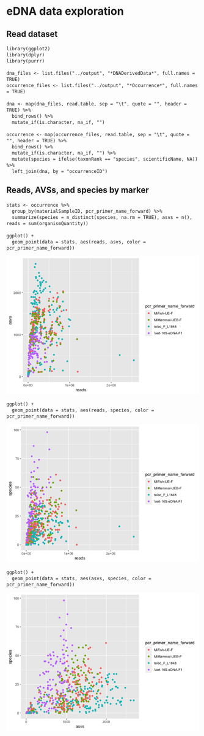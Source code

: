 # eDNA data exploration

## Read dataset

    library(ggplot2)
    library(dplyr)
    library(purrr)

    dna_files <- list.files("../output", "*DNADerivedData*", full.names = TRUE)
    occurrence_files <- list.files("../output", "*Occurrence*", full.names = TRUE)

    dna <- map(dna_files, read.table, sep = "\t", quote = "", header = TRUE) %>%
      bind_rows() %>%
      mutate_if(is.character, na_if, "")

    occurrence <- map(occurrence_files, read.table, sep = "\t", quote = "", header = TRUE) %>%
      bind_rows() %>%
      mutate_if(is.character, na_if, "") %>%
      mutate(species = ifelse(taxonRank == "species", scientificName, NA)) %>%
      left_join(dna, by = "occurrenceID")

## Reads, AVSs, and species by marker

    stats <- occurrence %>%
      group_by(materialSampleID, pcr_primer_name_forward) %>%
      summarize(species = n_distinct(species, na.rm = TRUE), asvs = n(), reads = sum(organismQuantity))

    ggplot() +
      geom_point(data = stats, aes(reads, asvs, color = pcr_primer_name_forward))

![](regressions_files/figure-markdown_strict/unnamed-chunk-2-1.png)

    ggplot() +
      geom_point(data = stats, aes(reads, species, color = pcr_primer_name_forward))

![](regressions_files/figure-markdown_strict/unnamed-chunk-2-2.png)

    ggplot() +
      geom_point(data = stats, aes(asvs, species, color = pcr_primer_name_forward))

![](regressions_files/figure-markdown_strict/unnamed-chunk-2-3.png)
